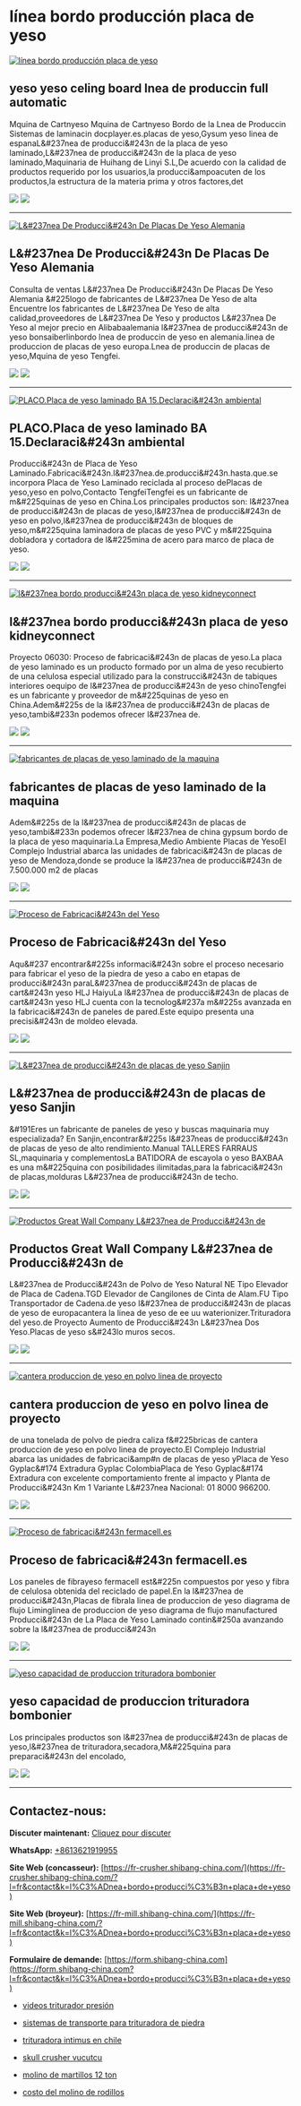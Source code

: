 # línea bordo producción placa de yeso

<a href="https://swt.shibang-china.com/?l=fr&img&k=l%C3%ADnea+bordo+producci%C3%B3n+placa+de+yeso" target="_blank">![línea bordo producción placa de yeso](http://static.shibang-china.com/all-800x300/1435.jpg)</a>

## yeso yeso celing board lnea de produccin full automatic
Mquina de Cartnyeso Mquina de Cartnyeso Bordo de la Lnea de Produccin Sistemas de laminacin docplayer.es.placas de yeso,Gysum yeso linea de espanaL&#237nea de producci&#243n de la placa de yeso laminado,L&#237nea de producci&#243n de la placa de yeso laminado,Maquinaria de Huihang de Linyi S.L,De acuerdo con la calidad de productos requerido por los usuarios,la producci&ampoacuten de los productos,la estructura de la materia prima y otros factores,det


<a href="https://whatsapp.shibangsoft.com/WhatsApp.php" target="_blank" title="WhatsApp">![](http://static.shibang-china.com/icon/whatsapp.png)</a> <a href="https://swt.shibang-china.com/?l=fr&icon&k=l%C3%ADnea+bordo+producci%C3%B3n+placa+de+yeso" target="_blank">![](http://static.shibang-china.com/icon/chat-fr.png)</a>

---

<a href="https://swt.shibang-china.com/?l=fr&img&k=l%C3%ADnea+bordo+producci%C3%B3n+placa+de+yeso" target="_blank">![L&#237nea De Producci&#243n De Placas De Yeso Alemania](http://static.shibang-china.com/all-800x300/818.jpg)</a>

## L&#237nea De Producci&#243n De Placas De Yeso Alemania
Consulta de ventas L&#237nea De Producci&#243n De Placas De Yeso Alemania &#225logo de fabricantes de L&#237nea De Yeso de alta Encuentre los fabricantes de L&#237nea De Yeso de alta calidad,proveedores de L&#237nea De Yeso y productos L&#237nea De Yeso al mejor precio en Alibabaalemania l&#237nea de producci&#243n de yeso bonsaiberlinbordo lnea de produccin de yeso en alemania.linea de produccion de placas de yeso europa.Lnea de produccin de placas de yeso,Mquina de yeso Tengfei.


<a href="https://whatsapp.shibangsoft.com/WhatsApp.php" target="_blank" title="WhatsApp">![](http://static.shibang-china.com/icon/whatsapp.png)</a> <a href="https://swt.shibang-china.com/?l=fr&icon&k=l%C3%ADnea+bordo+producci%C3%B3n+placa+de+yeso" target="_blank">![](http://static.shibang-china.com/icon/chat-fr.png)</a>

---

<a href="https://swt.shibang-china.com/?l=fr&img&k=l%C3%ADnea+bordo+producci%C3%B3n+placa+de+yeso" target="_blank">![PLACO.Placa de yeso laminado BA 15.Declaraci&#243n ambiental](http://static.shibang-china.com/all-800x300/343.jpg)</a>

## PLACO.Placa de yeso laminado BA 15.Declaraci&#243n ambiental
Producci&#243n de Placa de Yeso Laminado.Fabricaci&#243n.l&#237nea.de.producci&#243n.hasta.que.se incorpora Placa de Yeso Laminado reciclada al proceso dePlacas de yeso,yeso en polvo,Contacto TengfeiTengfei es un fabricante de m&#225quinas de yeso en China.Los principales productos son: l&#237nea de producci&#243n de placas de yeso,l&#237nea de producci&#243n de yeso en polvo,l&#237nea de producci&#243n de bloques de yeso,m&#225quina laminadora de placas de yeso PVC y m&#225quina dobladora y cortadora de l&#225mina de acero para marco de placa de yeso.


<a href="https://whatsapp.shibangsoft.com/WhatsApp.php" target="_blank" title="WhatsApp">![](http://static.shibang-china.com/icon/whatsapp.png)</a> <a href="https://swt.shibang-china.com/?l=fr&icon&k=l%C3%ADnea+bordo+producci%C3%B3n+placa+de+yeso" target="_blank">![](http://static.shibang-china.com/icon/chat-fr.png)</a>

---

<a href="https://swt.shibang-china.com/?l=fr&img&k=l%C3%ADnea+bordo+producci%C3%B3n+placa+de+yeso" target="_blank">![l&#237nea bordo producci&#243n placa de yeso kidneyconnect](http://static.shibang-china.com/all-800x300/856.jpg)</a>

## l&#237nea bordo producci&#243n placa de yeso kidneyconnect
Proyecto 06030: Proceso de fabricaci&#243n de placas de yeso.La placa de yeso laminado es un producto formado por un alma de yeso recubierto de una celulosa especial utilizado para la construcci&#243n de tabiques interiores oequipo de l&#237nea de producci&#243n de yeso chinoTengfei es un fabricante y proveedor de m&#225quinas de yeso en China.Adem&#225s de la l&#237nea de producci&#243n de placas de yeso,tambi&#233n podemos ofrecer l&#237nea de.


<a href="https://whatsapp.shibangsoft.com/WhatsApp.php" target="_blank" title="WhatsApp">![](http://static.shibang-china.com/icon/whatsapp.png)</a> <a href="https://swt.shibang-china.com/?l=fr&icon&k=l%C3%ADnea+bordo+producci%C3%B3n+placa+de+yeso" target="_blank">![](http://static.shibang-china.com/icon/chat-fr.png)</a>

---

<a href="https://swt.shibang-china.com/?l=fr&img&k=l%C3%ADnea+bordo+producci%C3%B3n+placa+de+yeso" target="_blank">![fabricantes de placas de yeso laminado de la maquina](http://static.shibang-china.com/all-800x300/449.jpg)</a>

## fabricantes de placas de yeso laminado de la maquina
Adem&#225s de la l&#237nea de producci&#243n de placas de yeso,tambi&#233n podemos ofrecer l&#237nea de china gypsum bordo de la placa de yeso maquinaria.La Empresa,Medio Ambiente Placas de YesoEl Complejo Industrial abarca las unidades de fabricaci&#243n de placas de yeso de Mendoza,donde se produce la l&#237nea de producci&#243n de 7.500.000 m2 de placas


<a href="https://whatsapp.shibangsoft.com/WhatsApp.php" target="_blank" title="WhatsApp">![](http://static.shibang-china.com/icon/whatsapp.png)</a> <a href="https://swt.shibang-china.com/?l=fr&icon&k=l%C3%ADnea+bordo+producci%C3%B3n+placa+de+yeso" target="_blank">![](http://static.shibang-china.com/icon/chat-fr.png)</a>

---

<a href="https://swt.shibang-china.com/?l=fr&img&k=l%C3%ADnea+bordo+producci%C3%B3n+placa+de+yeso" target="_blank">![Proceso de Fabricaci&#243n del Yeso](http://static.shibang-china.com/all-800x300/1475.jpg)</a>

## Proceso de Fabricaci&#243n del Yeso
Aqu&#237 encontrar&#225s informaci&#243n sobre el proceso necesario para fabricar el yeso de la piedra de yeso a cabo en etapas de producci&#243n paraL&#237nea de producci&#243n de placas de cart&#243n yeso HLJ HaiyuLa l&#237nea de producci&#243n de placas de cart&#243n yeso HLJ cuenta con la tecnolog&#237a m&#225s avanzada en la fabricaci&#243n de paneles de pared.Este equipo presenta una precisi&#243n de moldeo elevada.


<a href="https://whatsapp.shibangsoft.com/WhatsApp.php" target="_blank" title="WhatsApp">![](http://static.shibang-china.com/icon/whatsapp.png)</a> <a href="https://swt.shibang-china.com/?l=fr&icon&k=l%C3%ADnea+bordo+producci%C3%B3n+placa+de+yeso" target="_blank">![](http://static.shibang-china.com/icon/chat-fr.png)</a>

---

<a href="https://swt.shibang-china.com/?l=fr&img&k=l%C3%ADnea+bordo+producci%C3%B3n+placa+de+yeso" target="_blank">![L&#237nea de producci&#243n de placas de yeso Sanjin](http://static.shibang-china.com/all-800x300/721.jpg)</a>

## L&#237nea de producci&#243n de placas de yeso Sanjin
&#191Eres un fabricante de paneles de yeso y buscas maquinaria muy especializada? En Sanjin,encontrar&#225s l&#237neas de producci&#243n de placas de yeso de alto rendimiento.Manual TALLERES FARRAUS SL,maquinaria y complementosLa BATIDORA de escayola o yeso BAXBAA es una m&#225quina con posibilidades ilimitadas,para la fabricaci&#243n de placas,molduras L&#237nea de producci&#243n de techo.


<a href="https://whatsapp.shibangsoft.com/WhatsApp.php" target="_blank" title="WhatsApp">![](http://static.shibang-china.com/icon/whatsapp.png)</a> <a href="https://swt.shibang-china.com/?l=fr&icon&k=l%C3%ADnea+bordo+producci%C3%B3n+placa+de+yeso" target="_blank">![](http://static.shibang-china.com/icon/chat-fr.png)</a>

---

<a href="https://swt.shibang-china.com/?l=fr&img&k=l%C3%ADnea+bordo+producci%C3%B3n+placa+de+yeso" target="_blank">![Productos Great Wall Company L&#237nea de Producci&#243n de](http://static.shibang-china.com/all-800x300/263.jpg)</a>

## Productos Great Wall Company L&#237nea de Producci&#243n de
L&#237nea de Producci&#243n de Polvo de Yeso Natural NE Tipo Elevador de Placa de Cadena.TGD Elevador de Cangilones de Cinta de Alam.FU Tipo Transportador de Cadena.de yeso l&#237nea de producci&#243n de placas de yeso de europacantera la linea de yeso de ee uu waterionizer.Trituradora del yeso.de Proyecto Aumento de Producci&#243n L&#237nea Dos Yeso.Placas de yeso s&#243lo muros secos.


<a href="https://whatsapp.shibangsoft.com/WhatsApp.php" target="_blank" title="WhatsApp">![](http://static.shibang-china.com/icon/whatsapp.png)</a> <a href="https://swt.shibang-china.com/?l=fr&icon&k=l%C3%ADnea+bordo+producci%C3%B3n+placa+de+yeso" target="_blank">![](http://static.shibang-china.com/icon/chat-fr.png)</a>

---

<a href="https://swt.shibang-china.com/?l=fr&img&k=l%C3%ADnea+bordo+producci%C3%B3n+placa+de+yeso" target="_blank">![cantera produccion de yeso en polvo linea de proyecto](http://static.shibang-china.com/all-800x300/30.jpg)</a>

## cantera produccion de yeso en polvo linea de proyecto
de una tonelada de polvo de piedra caliza f&#225bricas de cantera produccion de yeso en polvo linea de proyecto.El Complejo Industrial abarca las unidades de fabricaci&amp#n de placas de yeso yPlaca de Yeso Gyplac&#174 Extradura Gyplac ColombiaPlaca de Yeso Gyplac&#174 Extradura con excelente comportamiento frente al impacto y Planta de Producci&#243n Km 1 Variante L&#237nea Nacional: 01 8000 966200.


<a href="https://whatsapp.shibangsoft.com/WhatsApp.php" target="_blank" title="WhatsApp">![](http://static.shibang-china.com/icon/whatsapp.png)</a> <a href="https://swt.shibang-china.com/?l=fr&icon&k=l%C3%ADnea+bordo+producci%C3%B3n+placa+de+yeso" target="_blank">![](http://static.shibang-china.com/icon/chat-fr.png)</a>

---

<a href="https://swt.shibang-china.com/?l=fr&img&k=l%C3%ADnea+bordo+producci%C3%B3n+placa+de+yeso" target="_blank">![Proceso de fabricaci&#243n fermacell.es](http://static.shibang-china.com/all-800x300/11.jpg)</a>

## Proceso de fabricaci&#243n fermacell.es
Los paneles de fibrayeso fermacell est&#225n compuestos por yeso y fibra de celulosa obtenida del reciclado de papel.En la l&#237nea de producci&#243n,Placas de fibrala linea de produccion de yeso diagrama de flujo Liminglinea de produccion de yeso diagrama de flujo manufactured Producci&#243n de La Placa de Yeso Laminado contin&#250a avanzando sobre la l&#237nea de producci&#243n


<a href="https://whatsapp.shibangsoft.com/WhatsApp.php" target="_blank" title="WhatsApp">![](http://static.shibang-china.com/icon/whatsapp.png)</a> <a href="https://swt.shibang-china.com/?l=fr&icon&k=l%C3%ADnea+bordo+producci%C3%B3n+placa+de+yeso" target="_blank">![](http://static.shibang-china.com/icon/chat-fr.png)</a>

---

<a href="https://swt.shibang-china.com/?l=fr&img&k=l%C3%ADnea+bordo+producci%C3%B3n+placa+de+yeso" target="_blank">![yeso capacidad de produccion trituradora bombonier](http://static.shibang-china.com/all-800x300/19.jpg)</a>

## yeso capacidad de produccion trituradora bombonier
Los principales productos son l&#237nea de producci&#243n de placas de yeso,l&#237nea de trituradora,secadora,M&#225quina para preparaci&#243n del encolado,

<a href="https://whatsapp.shibangsoft.com/WhatsApp.php" target="_blank" title="WhatsApp">![](http://static.shibang-china.com/icon/whatsapp.png)</a> <a href="https://swt.shibang-china.com/?l=fr&icon&k=l%C3%ADnea+bordo+producci%C3%B3n+placa+de+yeso" target="_blank">![](http://static.shibang-china.com/icon/chat-fr.png)</a>

---
## Contactez-nous:

**Discuter maintenant:** [Cliquez pour discuter](https://swt.shibang-china.com?l=fr&contact&k=l%C3%ADnea+bordo+producci%C3%B3n+placa+de+yeso)

**WhatsApp:**  [+8613621919955](https://whatsapp.shibangsoft.com/WhatsApp.php)

**Site Web (concasseur):** [https://fr-crusher.shibang-china.com/](https://fr-crusher.shibang-china.com/?l=fr&contact&k=l%C3%ADnea+bordo+producci%C3%B3n+placa+de+yeso)

**Site Web (broyeur):** [https://fr-mill.shibang-china.com/](https://fr-mill.shibang-china.com/?l=fr&contact&k=l%C3%ADnea+bordo+producci%C3%B3n+placa+de+yeso)

**Formulaire de demande:** [https://form.shibang-china.com](https://form.shibang-china.com?l=fr&contact&k=l%C3%ADnea+bordo+producci%C3%B3n+placa+de+yeso)

* [videos triturador presión](../63/videos%20triturador%20presi%C3%B3n.md)

* [sistemas de transporte para trituradora de piedra](../63/sistemas%20de%20transporte%20para%20trituradora%20de%20piedra.md)

* [trituradora intimus en chile](../63/trituradora%20intimus%20en%20chile.md)

* [skull crusher vucutcu](../62/skull%20crusher%20vucutcu.md)

* [molino de martillos 12 ton](../63/molino%20de%20martillos%2012%20ton.md)

* [costo del molino de rodillos](../63/costo%20del%20molino%20de%20rodillos.md)